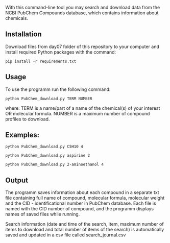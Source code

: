 With this command-line tool you may search and download data from the NCBI PubChem Compounds database, which contains information about chemicals.

## Installation
Download files from day07 folder of this repository to your computer and install required Python packages with the command:

`pip install -r requirements.txt`

## Usage
To use the programm run the following command:

`python PubChem_download.py TERM NUMBER`

where:
TERM is a name/part of a name of the chemical(s) of your interest OR molecular formula. 
NUMBER is a maximum number of compound profiles to download.

## Examples:
`python PubChem_download.py C5H10 4 `

`python PubChem_download.py aspirine 2`

`python PubChem_download.py 2-aminoethanol 4`

## Output
The programm saves information about each compound in a separate txt file containing full name of compound, molecular formula, molecular weight and the CID - identificational number in PubChem database. Each file is named with the CID number of compound, and the programm displays names of saved files while running. 

Search information (date and time of the search, item, maximum number of items to download and total number of items of the search) is automatically saved and updated in a csv file called search_journal.csv
